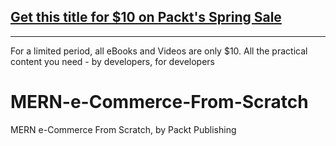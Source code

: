 ## [Get this title for $10 on Packt's Spring Sale](https://www.packt.com/V17041?utm_source=github&utm_medium=packt-github-repo&utm_campaign=spring_10_dollar_2022)
-----
For a limited period, all eBooks and Videos are only $10. All the practical content you need \- by developers, for developers

# MERN-e-Commerce-From-Scratch
MERN e-Commerce From Scratch, by Packt Publishing
